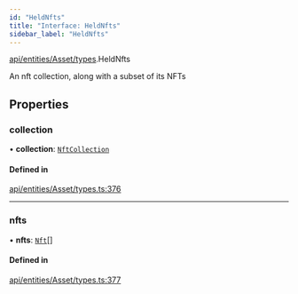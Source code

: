 ```yaml
---
id: "HeldNfts"
title: "Interface: HeldNfts"
sidebar_label: "HeldNfts"
---
```


[api/entities/Asset/types](../../../../../../modules/API/Entities/Asset/Types/Types.md).HeldNfts

An nft collection, along with a subset of its NFTs

## Properties

### collection

• **collection**: [`NftCollection`](../../../../../../classes/API/Entities/Asset/NonFungible/NftCollection/NftCollection.md)

#### Defined in

[api/entities/Asset/types.ts:376](https://github.com/PolymeshAssociation/polymesh-sdk/blob/654b99c8d/src/api/entities/Asset/types.ts#L376)

___

### nfts

• **nfts**: [`Nft`](../../../../../../classes/API/Entities/Asset/NonFungible/Nft/Nft.md)[]

#### Defined in

[api/entities/Asset/types.ts:377](https://github.com/PolymeshAssociation/polymesh-sdk/blob/654b99c8d/src/api/entities/Asset/types.ts#L377)
